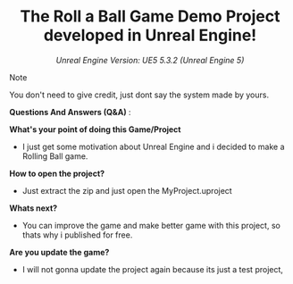 # **<div align="center">The Roll a Ball Game Demo Project developed in Unreal Engine!</div>**
*<div align="center">Unreal Engine Version: UE5 5.3.2 (Unreal Engine 5)</div>*

> [!NOTE]
> You don't need to give credit, just dont say the system made by yours.

**Questions And Answers (Q&A)** :


<b>What's your point of doing this Game/Project</b>

- I just get some motivation about Unreal Engine and i decided to make a Rolling Ball game.

<b>How to open the project?</b>

- Just extract the zip and just open the MyProject.uproject

<b>Whats next? </b>

- You can improve the game and make better game with this project, so thats why i published for free.

<b>Are you update the game?</b>
- I will not gonna update the project again because its just a test project, 



